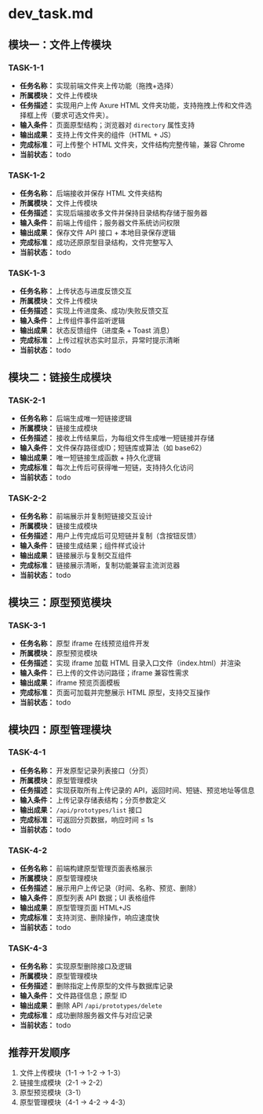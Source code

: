 # dev_task.md

## 模块一：文件上传模块

### TASK-1-1
- **任务名称：** 实现前端文件夹上传功能（拖拽+选择）  
- **所属模块：** 文件上传模块  
- **任务描述：** 实现用户上传 Axure HTML 文件夹功能，支持拖拽上传和文件选择框上传（要求可选文件夹）。  
- **输入条件：** 页面原型结构；浏览器对 `directory` 属性支持  
- **输出成果：** 支持上传文件夹的组件（HTML + JS）  
- **完成标准：** 可上传整个 HTML 文件夹，文件结构完整传输，兼容 Chrome  
- **当前状态：** todo  

### TASK-1-2
- **任务名称：** 后端接收并保存 HTML 文件夹结构  
- **所属模块：** 文件上传模块  
- **任务描述：** 实现后端接收多文件并保持目录结构存储于服务器  
- **输入条件：** 前端上传组件；服务器文件系统访问权限  
- **输出成果：** 保存文件 API 接口 + 本地目录保存逻辑  
- **完成标准：** 成功还原原型目录结构，文件完整写入  
- **当前状态：** todo  

### TASK-1-3
- **任务名称：** 上传状态与进度反馈交互  
- **所属模块：** 文件上传模块  
- **任务描述：** 实现上传进度条、成功/失败反馈交互  
- **输入条件：** 上传组件事件监听逻辑  
- **输出成果：** 状态反馈组件（进度条 + Toast 消息）  
- **完成标准：** 上传过程状态实时显示，异常时提示清晰  
- **当前状态：** todo  

## 模块二：链接生成模块

### TASK-2-1
- **任务名称：** 后端生成唯一短链接逻辑  
- **所属模块：** 链接生成模块  
- **任务描述：** 接收上传结果后，为每组文件生成唯一短链接并存储  
- **输入条件：** 文件保存路径或ID；短链库或算法（如 base62）  
- **输出成果：** 唯一短链接生成函数 + 持久化逻辑  
- **完成标准：** 每次上传后可获得唯一短链，支持持久化访问  
- **当前状态：** todo  

### TASK-2-2
- **任务名称：** 前端展示并复制短链接交互设计  
- **所属模块：** 链接生成模块  
- **任务描述：** 用户上传完成后可见短链并复制（含按钮反馈）  
- **输入条件：** 链接生成结果；组件样式设计  
- **输出成果：** 链接展示与复制交互组件  
- **完成标准：** 链接展示清晰，复制功能兼容主流浏览器  
- **当前状态：** todo  

## 模块三：原型预览模块

### TASK-3-1
- **任务名称：** 原型 iframe 在线预览组件开发  
- **所属模块：** 原型预览模块  
- **任务描述：** 实现 iframe 加载 HTML 目录入口文件（index.html）并渲染  
- **输入条件：** 已上传的文件访问路径；iframe 兼容性需求  
- **输出成果：** iframe 预览页面模板  
- **完成标准：** 页面可加载并完整展示 HTML 原型，支持交互操作  
- **当前状态：** todo  

## 模块四：原型管理模块

### TASK-4-1
- **任务名称：** 开发原型记录列表接口（分页）  
- **所属模块：** 原型管理模块  
- **任务描述：** 实现获取所有上传记录的 API，返回时间、短链、预览地址等信息  
- **输入条件：** 上传记录存储表结构；分页参数定义  
- **输出成果：** `/api/prototypes/list` 接口  
- **完成标准：** 可返回分页数据，响应时间 ≤ 1s  
- **当前状态：** todo  

### TASK-4-2
- **任务名称：** 前端构建原型管理页面表格展示  
- **所属模块：** 原型管理模块  
- **任务描述：** 展示用户上传记录（时间、名称、预览、删除）  
- **输入条件：** 原型列表 API 数据；UI 表格组件  
- **输出成果：** 原型管理页面 HTML+JS  
- **完成标准：** 支持浏览、删除操作，响应速度快  
- **当前状态：** todo  

### TASK-4-3
- **任务名称：** 实现原型删除接口及逻辑  
- **所属模块：** 原型管理模块  
- **任务描述：** 删除指定上传原型的文件与数据库记录  
- **输入条件：** 文件路径信息；原型 ID  
- **输出成果：** 删除 API `/api/prototypes/delete`  
- **完成标准：** 成功删除服务器文件与对应记录  
- **当前状态：** todo  

## 推荐开发顺序

1. 文件上传模块（1-1 → 1-2 → 1-3）
2. 链接生成模块（2-1 → 2-2）
3. 原型预览模块（3-1）
4. 原型管理模块（4-1 → 4-2 → 4-3）